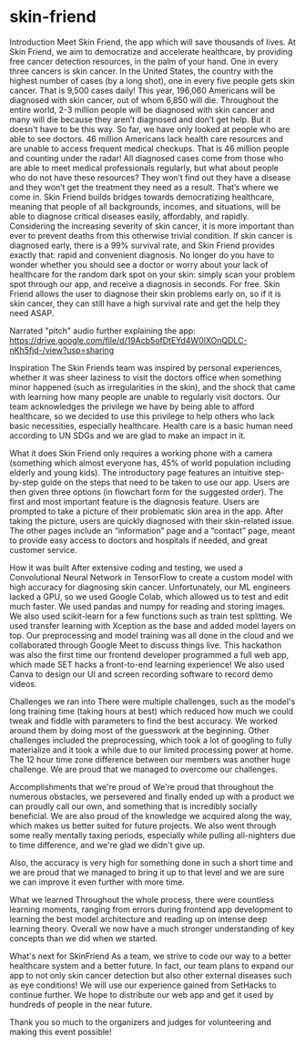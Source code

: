 # skin-friend
Introduction
Meet Skin Friend, the app which will save thousands of lives. At Skin Friend, we aim to democratize and accelerate healthcare, by providing free cancer detection resources, in the palm of your hand. One in every three cancers is skin cancer. In the United States, the country with the highest number of cases (by a long shot), one in every five people gets skin cancer. That is 9,500 cases daily! This year, 196,060 Americans will be diagnosed with skin cancer, out of whom 6,850 will die. Throughout the entire world, 2-3 million people will be diagnosed with skin cancer and many will die because they aren’t diagnosed and don’t get help. But it doesn't have to be this way. So far, we have only looked at people who are able to see doctors. 46 million Americans lack health care resources and are unable to access frequent medical checkups. That is 46 million people and counting under the radar! All diagnosed cases come from those who are able to meet medical professionals regularly, but what about people who do not have these resources? They won’t find out they have a disease and they won’t get the treatment they need as a result. That’s where we come in. Skin Friend builds bridges towards democratizing healthcare, meaning that people of all backgrounds, incomes, and situations, will be able to diagnose critical diseases easily, affordably, and rapidly. Considering the increasing severity of skin cancer, it is more important than ever to prevent deaths from this otherwise trivial condition. If skin cancer is diagnosed early, there is a 99% survival rate, and Skin Friend provides exactly that: rapid and convenient diagnosis. No longer do you have to wonder whether you should see a doctor or worry about your lack of healthcare for the random dark spot on your skin: simply scan your problem spot through our app, and receive a diagnosis in seconds. For free. Skin Friend allows the user to diagnose their skin problems early on, so if it is skin cancer, they can still have a high survival rate and get the help they need ASAP.

Narrated "pitch" audio further explaining the app: https://drive.google.com/file/d/19Acb5ofDtEYd4W0IXOnQDLC-nKh5fjd-/view?usp=sharing

Inspiration
The Skin Friends team was inspired by personal experiences, whether it was sheer laziness to visit the doctors office when something minor happened (such as irregularities in the skin), and the shock that came with learning how many people are unable to regularly visit doctors. Our team acknowledges the privilege we have by being able to afford healthcare, so we decided to use this privilege to help others who lack basic necessities, especially healthcare. Health care is a basic human need according to UN SDGs and we are glad to make an impact in it.

What it does
Skin Friend only requires a working phone with a camera (something which almost everyone has, 45% of world population including elderly and young kids). The introductory page features an intuitive step-by-step guide on the steps that need to be taken to use our app. Users are then given three options (in flowchart form for the suggested order). The first and most important feature is the diagnosis feature. Users are prompted to take a picture of their problematic skin area in the app. After taking the picture, users are quickly diagnosed with their skin-related issue. The other pages include an “information” page and a “contact” page, meant to provide easy access to doctors and hospitals if needed, and great customer service.

How it was built
After extensive coding and testing, we used a Convolutional Neural Network in TensorFlow to create a custom model with high accuracy for diagnosing skin cancer. Unfortunately, our ML engineers lacked a GPU, so we used Google Colab, which allowed us to test and edit much faster. We used pandas and numpy for reading and storing images. We also used scikit-learn for a few functions such as train test splitting. We used transfer learning with Xception as the base and added model layers on top. Our preprocessing and model training was all done in the cloud and we collaborated through Google Meet to discuss things live. This hackathon was also the first time our frontend developer programmed a full web app, which made SET hacks a front-to-end learning experience! We also used Canva to design our UI and screen recording software to record demo videos.

Challenges we ran into
There were multiple challenges, such as the model's long training time (taking hours at best) which reduced how much we could tweak and fiddle with parameters to find the best accuracy. We worked around them by doing most of the guesswork at the beginning. Other challenges included the preprocessing, which took a lot of googling to fully materialize and it took a while due to our limited processing power at home. The 12 hour time zone difference between our members was another huge challenge. We are proud that we managed to overcome our challenges.

Accomplishments that we're proud of
We're proud that throughout the numerous obstacles, we persevered and finally ended up with a product we can proudly call our own, and something that is incredibly socially beneficial. We are also proud of the knowledge we acquired along the way, which makes us better suited for future projects. We also went through some really mentally taxing periods, especially while pulling all-nighters due to time difference, and we're glad we didn't give up.

Also, the accuracy is very high for something done in such a short time and we are proud that we managed to bring it up to that level and we are sure we can improve it even further with more time.

What we learned
Throughout the whole process, there were countless learning moments, ranging from errors during frontend app development to learning the best model architecture and reading up on intense deep learning theory. Overall we now have a much stronger understanding of key concepts than we did when we started.

What's next for SkinFriend
As a team, we strive to code our way to a better healthcare system and a better future. In fact, our team plans to expand our app to not only skin cancer detection but also other external diseases such as eye conditions! We will use our experience gained from SetHacks to continue further. We hope to distribute our web app and get it used by hundreds of people in the near future.

Thank you so much to the organizers and judges for volunteering and making this event possible!
